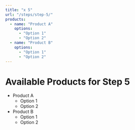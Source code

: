 ```yaml
---
title: "x 5"
url: "/steps/step-5/"
products:
  - name: "Product A"
    options:
      - "Option 1"
      - "Option 2"
  - name: "Product B"
    options:
      - "Option 1"
      - "Option 2"
---
```


# Available Products for Step 5

- Product A
  - Option 1
  - Option 2
- Product B
  - Option 1
  - Option 2
